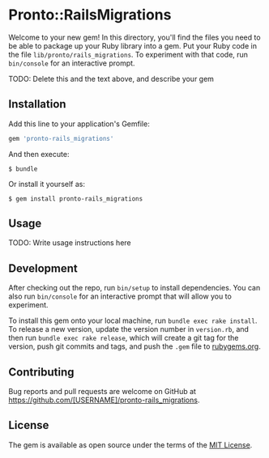 # Pronto::RailsMigrations

Welcome to your new gem! In this directory, you'll find the files you need to be able to package up your Ruby library into a gem. Put your Ruby code in the file `lib/pronto/rails_migrations`. To experiment with that code, run `bin/console` for an interactive prompt.

TODO: Delete this and the text above, and describe your gem

## Installation

Add this line to your application's Gemfile:

```ruby
gem 'pronto-rails_migrations'
```

And then execute:

    $ bundle

Or install it yourself as:

    $ gem install pronto-rails_migrations

## Usage

TODO: Write usage instructions here

## Development

After checking out the repo, run `bin/setup` to install dependencies. You can also run `bin/console` for an interactive prompt that will allow you to experiment.

To install this gem onto your local machine, run `bundle exec rake install`. To release a new version, update the version number in `version.rb`, and then run `bundle exec rake release`, which will create a git tag for the version, push git commits and tags, and push the `.gem` file to [rubygems.org](https://rubygems.org).

## Contributing

Bug reports and pull requests are welcome on GitHub at https://github.com/[USERNAME]/pronto-rails_migrations.

## License

The gem is available as open source under the terms of the [MIT License](http://opensource.org/licenses/MIT).
